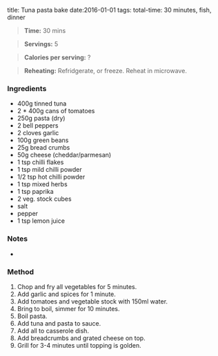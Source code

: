 title: Tuna pasta bake 
date:2016-01-01
tags: total-time: 30 minutes, fish, dinner 

> **Time:** 30 mins

> **Servings:** 5

> **Calories per serving:** ?

> **Reheating:** Refridgerate, or freeze. Reheat in microwave.

### Ingredients

* 400g tinned tuna
* 2 * 400g cans of tomatoes
* 250g pasta (dry)
* 2 bell peppers
* 2 cloves garlic
* 100g green beans
* 25g bread crumbs
* 50g cheese (cheddar/parmesan)
* 1 tsp chilli flakes
* 1 tsp mild chilli powder
* 1/2 tsp hot chilli powder
* 1 tsp mixed herbs 
* 1 tsp paprika
* 2 veg. stock cubes
* salt
* pepper
* 1 tsp lemon juice
 

### Notes

* 

### Method

1. Chop and fry all vegetables for 5 minutes.
2. Add garlic and spices for 1 minute.
3. Add tomatoes and vegetable stock with 150ml water.
4. Bring to boil, simmer for 10 minutes.
5. Boil pasta.
6. Add tuna and pasta to sauce.
7. Add all to casserole dish.
8. Add breadcrumbs and grated cheese on top.
9. Grill for 3-4 minutes until topping is golden.
